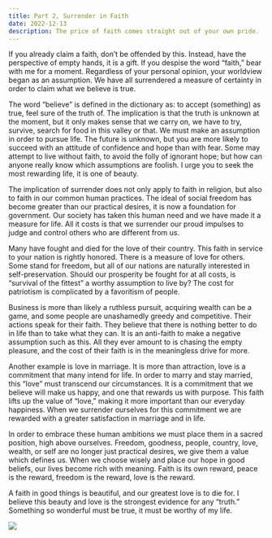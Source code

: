 ```yaml
---
title: Part 2, Surrender in Faith
date: 2022-12-13
description: The price of faith comes straight out of your own pride.  You must put down a measure of certainty and reason, make an assumption about this world.
---
```


If you already claim a faith, don’t be offended by this.  Instead, have the perspective of empty hands, it is a gift.  If you despise the word “faith,” bear with me for a moment.  Regardless of your personal opinion, your worldview began as an assumption.  We have all surrendered a measure of certainty in order to claim what we believe is true.

The word “believe” is defined in the dictionary as: to accept (something) as true, feel sure of the truth of.  The implication is that the truth is unknown at the moment, but it only makes sense that we carry on, we have to try, survive, search for food in this valley or that.  We must make an assumption in order to pursue life.  The future is unknown, but you are more likely to succeed with an attitude of confidence and hope than with fear.  Some may attempt to live without faith, to avoid the folly of ignorant hope; but how can anyone really know which assumptions are foolish.  I urge you to seek the most rewarding life, it is one of beauty.

The implication of surrender does not only apply to faith in religion, but also to faith in our common human practices.  The ideal of social freedom has become greater than our practical desires, it is now a foundation for government.  Our society has taken this human need and we have made it a measure for life.  All it costs is that we surrender our proud impulses to judge and control others who are different from us.  

Many have fought and died for the love of their country.  This faith in service to your nation is rightly honored.  There is a measure of love for others.  Some stand for freedom, but all of our nations are naturally interested in self-preservation.  Should our prosperity be fought for at all costs, is “survival of the fittest” a worthy assumption to live by?  The cost for patriotism is complicated by a favoritism of people.

Business is more than likely a ruthless pursuit, acquiring wealth can be a game, and some people are unashamedly greedy and competitive.  Their actions speak for their faith.  They believe that there is nothing better to do in life than to take what they can.  It is an anti-faith to make a negative assumption such as this.  All they ever amount to is chasing the empty pleasure, and the cost of their faith is in the meaningless drive for more.

Another example is love in marriage.  It is more than attraction, love is a commitment that many intend for life.  In order to marry and stay married, this “love” must transcend our circumstances.  It is a commitment that we believe will make us happy, and one that rewards us with purpose.  This faith lifts up the value of “love,” making it more important than our everyday happiness.  When we surrender ourselves for this commitment we are rewarded with a greater satisfaction in marriage and in life.

In order to embrace these human ambitions we must place them in a sacred position, high above ourselves.  Freedom, goodness, people, country, love, wealth, or self are no longer just practical desires, we give them a value which defines us.  When we choose wisely and place our hope in good beliefs, our lives become rich with meaning.  Faith is its own reward, peace is the reward, freedom is the reward, love is the reward.

A faith in good things is beautiful, and our greatest love is to die for.  I believe this beauty and love is the strongest evidence for any “truth.”  Something so wonderful must be true, it must be worthy of my life.


![](./)


